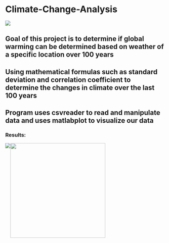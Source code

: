 # Climate-Change-Analysis
<img src='https://i.imgur.com/prRZk2A.png'/>

## Goal of this project is to determine if global warming can be determined based on weather of a specific location over 100 years

## Using mathematical formulas such as standard deviation and correlation coefficient to determine the changes in climate over the last 100 years

## Program uses csvreader to read and manipulate data and uses matlabplot to visualize our data

### Results:

<div style='display:flex;'>
  <img src='https://i.imgur.com/jT2KChp.png'/>
  <img src='https://i.imgur.com/6GNlR6y.png' height='300px'/>
</div>
